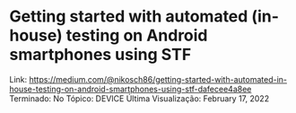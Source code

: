 # Getting started with automated (in-house) testing on Android smartphones using STF

Link: https://medium.com/@nikosch86/getting-started-with-automated-in-house-testing-on-android-smartphones-using-stf-dafecee4a8ee
Terminado: No
Tópico: DEVICE
Última Visualização: February 17, 2022
